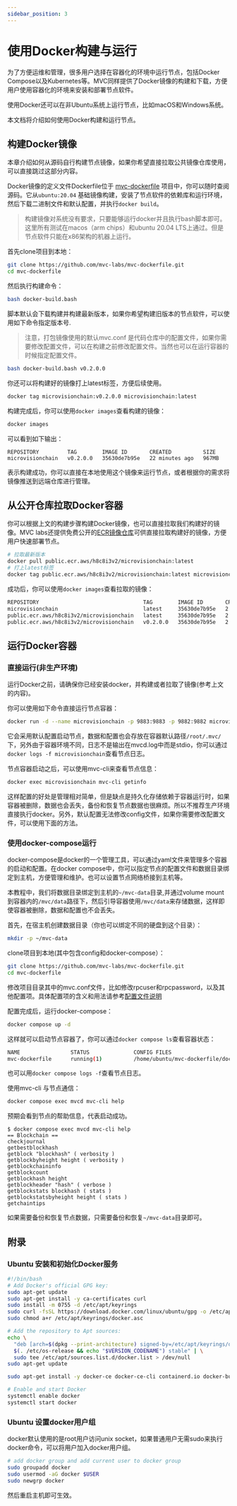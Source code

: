 ```yaml
---
sidebar_position: 3
---
```


# 使用Docker构建与运行

为了方便运维和管理，很多用户选择在容器化的环境中运行节点，包括Docker
Compose以及Kubernetes等。MVC同样提供了Docker镜像的构建和下载，方便用户使用容器化的环境来安装和部署节点软件。

使用Docker还可以在非Ubuntu系统上运行节点，比如macOS和Windows系统。

本文档将介绍如何使用Docker构建和运行节点。

## 构建Docker镜像

本章介绍如何从源码自行构建节点镜像，如果你希望直接拉取公共镜像仓库使用，可以直接跳过这部分内容。

Docker镜像的定义文件Dockerfile位于 [mvc-dockerfile](https://github.com/mvc-labs/mvc-dockerfile)
项目中，你可以随时查阅源码。它从`ubuntu:20.04`
基础镜像构建，安装了节点软件的依赖库和运行环境，然后下载二进制文件和默认配置，并执行`docker build`。

> 构建镜像对系统没有要求，只要能够运行docker并且执行bash脚本即可。这里所有测试在macos（arm chips）和ubuntu 20.04
> LTS上通过。但是节点软件只能在x86架构的机器上运行。

首先clone项目到本地：

```bash
git clone https://github.com/mvc-labs/mvc-dockerfile.git
cd mvc-dockerfile
```

然后执行构建命令：

```bash
bash docker-build.bash 
```

脚本默认会下载构建并构建最新版本，如果你希望构建旧版本的节点软件，可以使用如下命令指定版本号.

> 注意，打包镜像使用的默认mvc.conf 是代码仓库中的配置文件，如果你需要修改配置文件，可以在构建之前修改配置文件。当然也可以在运行容器的时候指定配置文件。

```bash
bash docker-build.bash v0.2.0.0
```

你还可以将构建好的镜像打上latest标签，方便后续使用。

```bash
docker tag microvisionchain:v0.2.0.0 microvisionchain:latest
```

构建完成后，你可以使用`docker images`查看构建的镜像：

```bash
docker images
```

可以看到如下输出：

```text
REPOSITORY         TAG        IMAGE ID       CREATED          SIZE
microvisionchain   v0.2.0.0   35630de7b95e   22 minutes ago   967MB
```

表示构建成功，你可以直接在本地使用这个镜像来运行节点，或者根据你的需求将镜像推送到远端仓库进行管理。

## 从公开仓库拉取Docker容器

你可以根据上文的构建步骤构建Docker镜像，也可以直接拉取我们构建好的镜像。MVC
labs还提供免费公开的[ECR镜像仓库](https://gallery.ecr.aws/h8c8i3v2/microvisionchain)可供直接拉取构建好的镜像，方便用户快速部署节点。

```bash
# 拉取最新版本
docker pull public.ecr.aws/h8c8i3v2/microvisionchain:latest
# 打上latest标签
docker tag public.ecr.aws/h8c8i3v2/microvisionchain:latest microvisionchain:latest
```

成功后，你可以使用`docker images`查看拉取的镜像：

```bash
REPOSITORY                                 TAG        IMAGE ID       CREATED       SIZE
microvisionchain                           latest     35630de7b95e   2 hours ago   967MB
public.ecr.aws/h8c8i3v2/microvisionchain   latest     35630de7b95e   2 hours ago   967MB
public.ecr.aws/h8c8i3v2/microvisionchain   v0.2.0.0   35630de7b95e   2 hours ago   967MB
```

## 运行Docker容器

### 直接运行(非生产环境)

运行Docker之前，请确保你已经安装docker，并构建或者拉取了镜像(参考上文的内容)。

你可以使用如下命令直接运行节点容器：

```bash
docker run -d --name microvisionchain -p 9883:9883 -p 9882:9882 microvisionchain:latest
```

它会采用默认配置启动节点，数据和配置也会存放在容器默认路径`/root/.mvc/`下，另外由于容器环境不同，日志不是输出在mvcd.log中而是stdio，你可以通过`docker logs -f microvisionchain`查看节点日志。

节点容器启动之后，可以使用mvc-cli来查看节点信息：

```bash
docker exec microvisionchain mvc-cli getinfo
```

这样配置的好处是管理相对简单，但是缺点是持久化存储依赖于容器运行时，如果容器被删除，数据也会丢失，备份和恢复节点数据也很麻烦。所以不推荐生产环境直接执行docker。另外，默认配置无法修改config文件，如果你需要修改配置文件，可以使用下面的方法。

### 使用docker-compose运行

docker-compose是docker的一个管理工具，可以通过yaml文件来管理多个容器的启动和配置。在docker
compose中，你可以指定节点的配置文件和数据目录绑定到主机，方便管理和维护。也可以设置节点网络桥接到主机等。

本教程中，我们将数据目录绑定到主机的`~/mvc-data`目录,并通过volume mount到容器内的`/mvc/data`路径下，然后引导容器使用`/mvc/data`来存储数据，这样即使容器被删除，数据和配置也不会丢失。

首先，在宿主机创建数据目录（你也可以绑定不同的硬盘到这个目录）：

```bash
mkdir -p ~/mvc-data
```

clone项目到本地(其中包含config和docker-compose）：

```bash
git clone https://github.com/mvc-labs/mvc-dockerfile.git
cd mvc-dockerfile
```

修改项目目录其中的mvc.conf文件，比如修改rpcuser和rpcpassword，以及其他配置项。具体配置项的含义和用法请参考[配置文件说明](start-up-command.md)

配置完成后，运行docker-compose：

```bash
docker compose up -d
```

这样就可以启动节点容器了，你可以通过`docker compose ls`查看容器状态：

```bash
NAME                STATUS              CONFIG FILES
mvc-dockerfile      running(1)          /home/ubuntu/mvc-dockerfile/docker-compose.yml
```

也可以用`docker compose logs -f`查看节点日志。

使用mvc-cli 与节点通信：

```bash
docker compose exec mvcd mvc-cli help
```
预期会看到节点的帮助信息，代表启动成功。

```text
$ docker compose exec mvcd mvc-cli help
== Blockchain ==
checkjournal
getbestblockhash
getblock "blockhash" ( verbosity )
getblockbyheight height ( verbosity )
getblockchaininfo
getblockcount
getblockhash height
getblockheader "hash" ( verbose )
getblockstats blockhash ( stats )
getblockstatsbyheight height ( stats )
getchaintips
```

如果需要备份和恢复节点数据，只需要备份和恢复`~/mvc-data`目录即可。

## 附录

### Ubuntu 安装和初始化Docker服务

```bash
#!/bin/bash
# Add Docker's official GPG key:
sudo apt-get update
sudo apt-get install -y ca-certificates curl
sudo install -m 0755 -d /etc/apt/keyrings
sudo curl -fsSL https://download.docker.com/linux/ubuntu/gpg -o /etc/apt/keyrings/docker.asc
sudo chmod a+r /etc/apt/keyrings/docker.asc

# Add the repository to Apt sources:
echo \
  "deb [arch=$(dpkg --print-architecture) signed-by=/etc/apt/keyrings/docker.asc] https://download.docker.com/linux/ubuntu \
  $(. /etc/os-release && echo "$VERSION_CODENAME") stable" | \
  sudo tee /etc/apt/sources.list.d/docker.list > /dev/null
sudo apt-get update

sudo apt-get install -y docker-ce docker-ce-cli containerd.io docker-buildx-plugin docker-compose-plugin

# Enable and start Docker
systemctl enable docker
systemctl start docker
```

### Ubuntu 设置docker用户组

docker默认使用的是root用户访问unix socket，如果普通用户无需sudo来执行docker命令，可以将用户加入docker用户组。

```bash
# add docker group and add current user to docker group
sudo groupadd docker
sudo usermod -aG docker $USER
sudo newgrp docker
```

然后重启主机即可生效。
